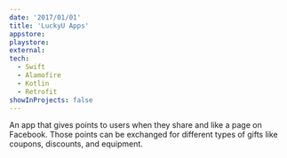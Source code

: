```yaml
---
date: '2017/01/01'
title: 'LuckyU Apps'
appstore: 
playstore: 
external: 
tech:
  - Swift
  - Alamofire
  - Kotlin
  - Retrofit
showInProjects: false
---
```


An app that gives points to users when they share and like a page on Facebook. Those points can be exchanged for different types of gifts like coupons, discounts, and equipment.

